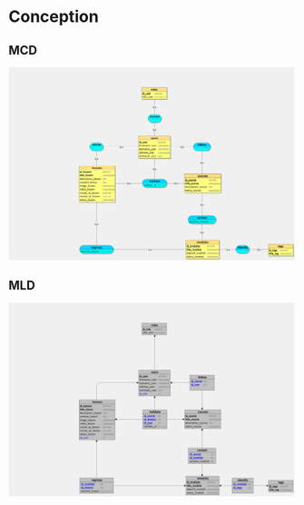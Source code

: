 # Conception

## MCD

![MCD illustration](../assets/MCD.jpg)

## MLD

![MLD illustration](../assets/MLD.jpg)
